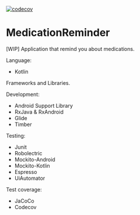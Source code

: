 [![codecov](https://codecov.io/gh/AlexZhukovich/MedicationReminder/branch/master/graph/badge.svg)](https://codecov.io/gh/AlexZhukovich/MedicationReminder)

# MedicationReminder
[WIP] Application that remind you about medications.

Language:
* Kotlin

Frameworks and Libraries.

Development:
* Android Support Library
* RxJava & RxAndroid
* Glide
* Timber

Testing:
* Junit
* Robolectric
* Mockito-Android
* Mockito-Kotlin
* Espresso
* UiAutomator

Test coverage:
* JaCoCo
* Codecov
